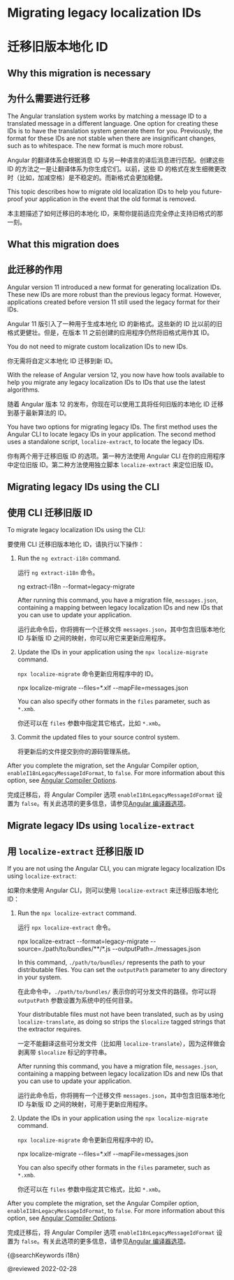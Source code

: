 # Migrating legacy localization IDs

# 迁移旧版本地化 ID

## Why this migration is necessary

## 为什么需要进行迁移

The Angular translation system works by matching a message ID to a translated message in a different language.
One option for creating these IDs is to have the translation system generate them for you.
Previously, the format for these IDs are not stable when there are insignificant changes, such as to whitespace.
The new format is much more robust.

Angular 的翻译体系会根据消息 ID 与另一种语言的译后消息进行匹配。创建这些 ID 的方法之一是让翻译体系为你生成它们。以前，这些 ID 的格式在发生细微更改时（比如，加减空格）是不稳定的。而新格式会更加稳健。

This topic describes how to migrate old localization IDs to help you future-proof your application in the event that the old format is removed.

本主题描述了如何迁移旧的本地化 ID，来帮你提前适应完全停止支持旧格式的那一刻。

## What this migration does

## 此迁移的作用

Angular version 11 introduced a new format for generating localization IDs.
These new IDs are more robust than the previous legacy format.
However, applications created before version 11 still used the legacy format for their IDs.

Angular 11 版引入了一种用于生成本地化 ID 的新格式。这些新的 ID 比以前的旧格式更健壮。但是，在版本 11 之前创建的应用程序仍然将旧格式用作其 ID。

<div class="alert is-helpful">

You do not need to migrate custom localization IDs to new IDs.

你无需将自定义本地化 ID 迁移到新 ID。

</div>

With the release of Angular version 12, you now have how tools available to help you migrate any legacy localization IDs to IDs that use the latest algorithms.

随着 Angular 版本 12 的发布，你现在可以使用工具将任何旧版的本地化 ID 迁移到基于最新算法的 ID。

You have two options for migrating legacy IDs.
The first method uses the Angular CLI to locate legacy IDs in your application.
The second method uses a standalone script, `localize-extract`, to locate the legacy IDs.

你有两个用于迁移旧版 ID 的选项。第一种方法使用 Angular CLI 在你的应用程序中定位旧版 ID。第二种方法使用独立脚本 `localize-extract` 来定位旧版 ID。

## Migrating legacy IDs using the CLI

## 使用 CLI 迁移旧版 ID

To migrate legacy localization IDs using the CLI:

要使用 CLI 迁移旧版本地化 ID，请执行以下操作：

1. Run the `ng extract-i18n` command.

   运行 `ng extract-i18n` 命令。

   <code-example format="shell" language="shell">

   ng extract-i18n --format=legacy-migrate

   </code-example>

   After running this command, you have a migration file, `messages.json`, containing a mapping between legacy localization IDs and new IDs that you can use to update your application.

   运行此命令后，你将拥有一个迁移文件 `messages.json`，其中包含旧版本地化 ID 与新版 ID 之间的映射，你可以用它来更新应用程序。

1. Update the IDs in your application using the `npx localize-migrate` command.

   `npx localize-migrate` 命令更新应用程序中的 ID。

   <code-example format="shell" language="shell">

   npx localize-migrate --files=*.xlf --mapFile=messages.json

   </code-example>

   <div class="alert is-helpful">

   You can also specify other formats in the `files` parameter, such as `*.xmb`.

   你还可以在 `files` 参数中指定其它格式，比如 `*.xmb`。

   </div>

1. Commit the updated files to your source control system.

   将更新后的文件提交到你的源码管理系统。

After you complete the migration, set the Angular Compiler option, `enableI18nLegacyMessageIdFormat`, to `false`.
For more information about this option, see [Angular Compiler Options](guide/angular-compiler-options#enablei18nlegacymessageidformat).

完成迁移后，将 Angular Compiler 选项 `enableI18nLegacyMessageIdFormat` 设置为 `false`。有关此选项的更多信息，请参见[Angular 编译器选项](guide/angular-compiler-options#enablei18nlegacymessageidformat)。

## Migrate legacy IDs using `localize-extract`

## 用 `localize-extract` 迁移旧版 ID

If you are not using the Angular CLI, you can migrate legacy localization IDs using `localize-extract`:

如果你未使用 Angular CLI，则可以使用 `localize-extract` 来迁移旧版本地化 ID：

1. Run the `npx localize-extract` command.

   运行 `npx localize-extract` 命令。

   <code-example format="shell" language="shell">

   npx localize-extract --format=legacy-migrate --source=./path/to/bundles/**/*.js --outputPath=./messages.json

   </code-example>

   In this command, `./path/to/bundles/` represents the path to your distributable files.
   You can set the `outputPath` parameter to any directory in your system.

   在此命令中，`./path/to/bundles/` 表示你的可分发文件的路径。你可以将 `outputPath` 参数设置为系统中的任何目录。

   <div class="alert is-helpful">

   Your distributable files must not have been translated, such as by using `localize-translate`, as doing so strips the `$localize` tagged strings that the extractor requires.

   一定不能翻译这些可分发文件（比如用 `localize-translate`），因为这样做会剥离带 `$localize` 标记的字符串。

   </div>

   After running this command, you have a migration file, `messages.json`, containing a mapping between legacy localization IDs and new IDs that you can use to update your application.

   运行此命令后，你将拥有一个迁移文件 `messages.json`，其中包含旧版本地化 ID 与新版 ID 之间的映射，可用于更新应用程序。

1. Update the IDs in your application using the `npx localize-migrate` command.

   `npx localize-migrate` 命令更新应用程序中的 ID。

   <code-example format="shell" language="shell">

   npx localize-migrate --files=*.xlf --mapFile=messages.json

   </code-example>

   <div class="alert is-helpful">

   You can also specify other formats in the `files` parameter, such as `*.xmb`.

   你还可以在 `files` 参数中指定其它格式，比如 `*.xmb`。

   </div>

After you complete the migration, set the Angular Compiler option, `enableI18nLegacyMessageIdFormat`, to `false`.
For more information about this option, see [Angular Compiler Options](guide/angular-compiler-options#enablei18nlegacymessageidformat).

完成迁移后，将 Angular Compiler 选项 `enableI18nLegacyMessageIdFormat` 设置为 `false`。有关此选项的更多信息，请参见[Angular 编译器选项](guide/angular-compiler-options#enablei18nlegacymessageidformat)。

{&commat;searchKeywords i18n}

<!-- links -->

<!-- external links -->

<!-- end links -->

@reviewed 2022-02-28
